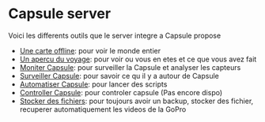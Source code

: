 # Capsule server
Voici les differents outils que le server integre a Capsule propose

* [Une carte offline](http://192.168.10.241:8080/styles/klokantech-basic/#2/0/0): pour voir le monde entier
* [Un apercu du voyage](http://192.168.10.241:7000/): pour voir ou vous en etes et ce que vous avez fait
* [Moniter Capsule](http://192.168.10.241:3000/): pour surveiller la Capsule et analyser les capteurs
* [Surveiller Capsule](http://camera/): pour savoir ce qu il y a autour de Capsule
* [Automatiser Capsule](http://192.168.10.241:8000/): pour lancer des scripts
* [Controller Capsule](): pour controler capsule (Pas encore dispo)
* [Stocker des fichiers](http://192.168.10.241:9000/): pour toujours avoir un backup, stocker des fichier, recuperer automatiquement les videos de la GoPro

